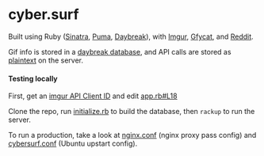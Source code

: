 # cyber.surf

Built using Ruby ([Sinatra](https://github.com/sinatra/sinatra), [Puma](https://github.com/puma/puma), [Daybreak](https://github.com/propublica/daybreak)), with [Imgur](https://api.imgur.com/), [Gfycat](https://gfycat.com/api), and [Reddit](https://www.reddit.com/dev/api).

Gif info is stored in a [daybreak database](app.rb#L56-L59), and API calls are stored as [plaintext](app.rb#L30-L54) on the server.

#### Testing locally

First, get an [imgur API Client ID](https://api.imgur.com/oauth2/addclient) and edit [app.rb#L18](app.rb#L18)

Clone the repo, run [initialize.rb](initialize.rb) to build the database, then `rackup` to run the server. 

To run a production, take a look at [nginx.conf](nginx.conf) (nginx proxy pass config) and [cybersurf.conf](cybersurf.conf) (Ubuntu upstart config).